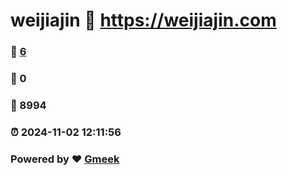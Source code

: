 # weijiajin :link: https://weijiajin.com 
### :page_facing_up: [6](https://weijiajin.com/tag.html) 
### :speech_balloon: 0 
### :hibiscus: 8994 
### :alarm_clock: 2024-11-02 12:11:56 
### Powered by :heart: [Gmeek](https://github.com/Meekdai/Gmeek)
